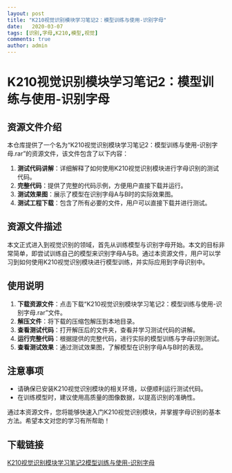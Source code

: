 ```yaml
---
layout: post
title: "K210视觉识别模块学习笔记2：模型训练与使用-识别字母"
date:   2020-03-07
tags: [识别,字母,K210,模型,视觉]
comments: true
author: admin
---
```

# K210视觉识别模块学习笔记2：模型训练与使用-识别字母

## 资源文件介绍

本仓库提供了一个名为“K210视觉识别模块学习笔记2：模型训练与使用-识别字母.rar”的资源文件，该文件包含了以下内容：

1. **测试代码讲解**：详细解释了如何使用K210视觉识别模块进行字母识别的测试代码。
2. **完整代码**：提供了完整的代码示例，方便用户直接下载并运行。
3. **测试效果图**：展示了模型在识别字母A与B时的实际效果图。
4. **测试工程下载**：包含了所有必要的文件，用户可以直接下载并进行测试。

## 资源文件描述

本文正式进入到视觉识别的领域，首先从训练模型与识别字母开始。本文的目标非常简单，即尝试训练自己的模型来识别字母A与B。通过本资源文件，用户可以学习到如何使用K210视觉识别模块进行模型训练，并实际应用到字母识别中。

## 使用说明

1. **下载资源文件**：点击下载“K210视觉识别模块学习笔记2：模型训练与使用-识别字母.rar”文件。
2. **解压文件**：将下载的压缩包解压到本地目录。
3. **查看测试代码**：打开解压后的文件夹，查看并学习测试代码的讲解。
4. **运行完整代码**：根据提供的完整代码，进行实际的模型训练与字母识别测试。
5. **查看测试效果**：通过测试效果图，了解模型在识别字母A与B时的表现。

## 注意事项

- 请确保已安装K210视觉识别模块的相关环境，以便顺利运行测试代码。
- 在训练模型时，建议使用高质量的图像数据，以提高识别的准确性。

通过本资源文件，您将能够快速入门K210视觉识别模块，并掌握字母识别的基本方法。希望本文对您的学习有所帮助！

## 下载链接

[K210视觉识别模块学习笔记2模型训练与使用-识别字母](https://pan.quark.cn/s/a300bd7e309d)
